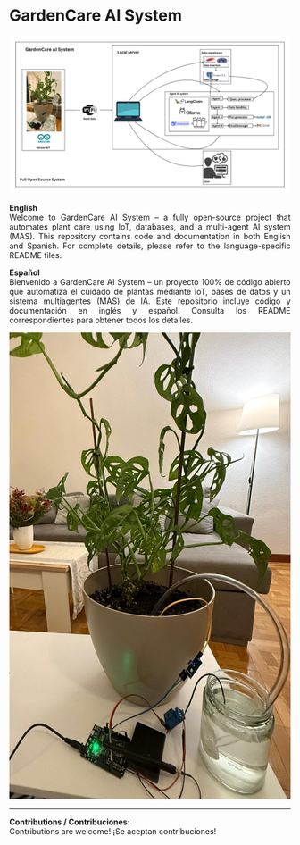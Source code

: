 # GardenCare AI System

<div align="center">
  <img src="Agent.png" alt="Agent Image" style="max-width: 100%; height: auto;">
</div>

<p align="justify">
<strong>English</strong><br>
Welcome to GardenCare AI System – a fully open-source project that automates plant care using IoT, databases, and a multi-agent AI system (MAS). This repository contains code and documentation in both English and Spanish. For complete details, please refer to the language-specific README files.
</p>

<p align="justify">
<strong>Español</strong><br>
Bienvenido a GardenCare AI System – un proyecto 100% de código abierto que automatiza el cuidado de plantas mediante IoT, bases de datos y un sistema multiagentes (MAS) de IA. Este repositorio incluye código y documentación en inglés y español. Consulta los README correspondientes para obtener todos los detalles.
</p>

<div align="center">
  <img src="Sesnor.jpeg" alt="Sensor Image" style="max-width: 100%; height: auto;">
</div>

---

**Contributions / Contribuciones:**  
Contributions are welcome! ¡Se aceptan contribuciones!
